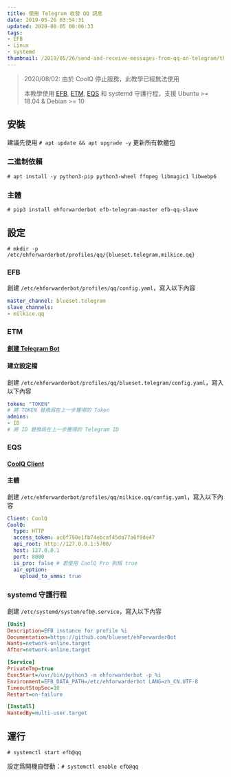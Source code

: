 ```yaml
---
title: 使用 Telegram 收發 QQ 訊息
date: 2019-05-26 03:54:31
updated: 2020-08-05 00:06:33
tags: 
- EFB
- Linux
- systemd
thumbnail: /2019/05/26/send-and-receive-messages-from-qq-on-telegram/thumbnail.webp
---
```


> 2020/08/02: 由於 CoolQ 停止服務，此教學已經無法使用
>
> <!-- more -->
> 本教學使用 [EFB](https://github.com/blueset/ehForwarderBot), [ETM](https://github.com/blueset/efb-telegram-master), [EQS](https://github.com/milkice233/efb-qq-slave) 和 systemd 守護行程，支援 Ubuntu >= 18.04 & Debian >= 10

## 安裝

建議先使用 `# apt update && apt upgrade -y` 更新所有軟體包

### 二進制依賴

`# apt install -y python3-pip python3-wheel ffmpeg libmagic1 libwebp6`

### 主體

`# pip3 install ehforwarderbot efb-telegram-master efb-qq-slave`

## 設定

`# mkdir -p /etc/ehforwarderbot/profiles/qq/{blueset.telegram,milkice.qq}`

### EFB

創建 `/etc/ehforwarderbot/profiles/qq/config.yaml`，寫入以下內容

```yaml
master_channel: blueset.telegram
slave_channels: 
- milkice.qq
```

### ETM

#### [創建 Telegram Bot](https://blog.1a23.com/2017/01/09/EFB-How-to-Send-and-Receive-Messages-from-WeChat-on-Telegram-zh-CN/#0x030-创建-Telegram-Bot)

#### 建立設定檔

創建 `/etc/ehforwarderbot/profiles/qq/blueset.telegram/config.yaml`，寫入以下內容

```yaml
token: "TOKEN"
# 將 TOKEN 替換爲在上一步獲得的 Token
admins: 
- ID
# 將 ID 替換爲在上一步獲得的 Telegram ID
```

### EQS

#### [CoolQ Client](https://github.com/milkice233/efb-qq-slave/blob/master/doc/CoolQ_zh-CN.rst#方案二手动配置---配置-酷q-端篇)

#### 主體

創建 `/etc/ehforwarderbot/profiles/qq/milkice.qq/config.yaml`，寫入以下內容

```yaml
Client: CoolQ
CoolQ:
  type: HTTP
  access_token: ac0f790e1fb74ebcaf45da77a6f9de47
  api_root: http://127.0.0.1:5700/
  host: 127.0.0.1
  port: 8000
  is_pro: false # 若使用 CoolQ Pro 則爲 true
  air_option:
    upload_to_smms: true
```

### systemd 守護行程

創建 `/etc/systemd/system/efb@.service`，寫入以下內容

```ini
[Unit]
Description=EFB instance for profile %i
Documentation=https://github.com/blueset/ehForwarderBot
Wants=network-online.target
After=network-online.target

[Service]
PrivateTmp=true
ExecStart=/usr/bin/python3 -m ehforwarderbot -p %i
Environment=EFB_DATA_PATH=/etc/ehforwarderbot LANG=zh_CN.UTF-8
TimeoutStopSec=10
Restart=on-failure

[Install]
WantedBy=multi-user.target
```

## 運行

`# systemctl start efb@qq`

設定爲開機自啓動：`# systemctl enable efb@qq`
